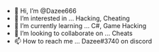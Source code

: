 - 👋 Hi, I’m @Dazee666
- 👀 I’m interested in ... Hacking, Cheating
- 🌱 I’m currently learning ... C#, Game Hacking
- 💞️ I’m looking to collaborate on ... Cheats
- 📫 How to reach me ... Dazee#3740 on discord

<!---
Dazee666/Dazee666 is a ✨ special ✨ repository because its `README.md` (this file) appears on your GitHub profile.
You can click the Preview link to take a look at your changes.
--->
